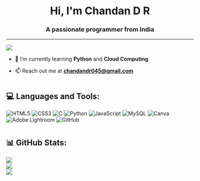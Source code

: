 <h1 align="center">Hi, I'm Chandan D R</h1>
<h3 align="center">A passionate programmer from India</h3>

---
[![](https://visitcount.itsvg.in/api?id=Chandan-dr&icon=0&color=0)](https://visitcount.itsvg.in)

- 🌱 I’m currently learning **Python** and **Cloud Computing**

- 📫 Reach out me at **chandandr045@gmail.com**
# <h2>💻 Languages and Tools:</h2>
![HTML5](https://img.shields.io/badge/html5-%23E34F26.svg?style=flat&logo=html5&logoColor=white) ![CSS3](https://img.shields.io/badge/css3-%231572B6.svg?style=flat&logo=css3&logoColor=white) ![C](https://img.shields.io/badge/c-%2300599C.svg?style=flat&logo=c&logoColor=white) ![Python](https://img.shields.io/badge/python-3670A0?style=flat&logo=python&logoColor=ffdd54) ![JavaScript](https://img.shields.io/badge/javascript-%23323330.svg?style=flat&logo=javascript&logoColor=%23F7DF1E) ![MySQL](https://img.shields.io/badge/mysql-4479A1.svg?style=flat&logo=mysql&logoColor=white) ![Canva](https://img.shields.io/badge/Canva-%2300C4CC.svg?style=flat&logo=Canva&logoColor=white) ![Adobe Lightroom](https://img.shields.io/badge/Adobe%20Lightroom-31A8FF.svg?style=flat&logo=Adobe%20Lightroom&logoColor=white) ![GitHub](https://img.shields.io/badge/github-%23121011.svg?style=flat&logo=github&logoColor=white)
# <h2>📊 GitHub Stats:</h2>
![](https://github-readme-stats.vercel.app/api?username=Chandan-dr&theme=default_repocard&hide_border=false&include_all_commits=false&count_private=false)<br/>
![](https://github-readme-streak-stats.herokuapp.com/?user=Chandan-dr&theme=default_repocard&hide_border=false)<br/>
![](https://github-readme-stats.vercel.app/api/top-langs/?username=Chandan-dr&theme=default_repocard&hide_border=false&include_all_commits=false&count_private=false&layout=compact)

